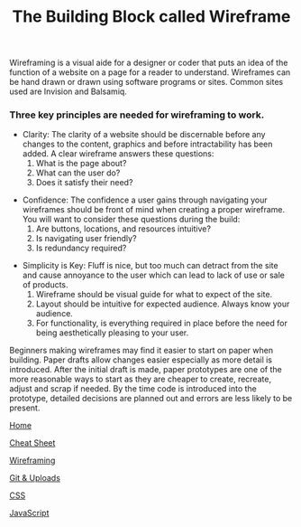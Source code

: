 <html>

<head>

<body>

<header>
    <h1>The Building Block called Wireframe</h1>
</header>
</head>

<main>

 <div>
  <p>
    Wireframing is a visual aide for a designer or coder that puts an idea of the function of a website on a page for a reader to understand.  Wireframes can be hand drawn or drawn using software programs or sites. Common sites used are Invision and Balsamiq.
  </p>
 </div>

 <section>
   <div>
    <h3>
      Three key principles are needed for wireframing to work.
    </h3>
      <ul>
        <li>
            Clarity: The clarity of a website should be discernable before any changes to the content, graphics and before intractability has been added. A clear wireframe answers these questions:
            <ol>
                <li>
                    What is the page about?
                </li>
                <li>
                    What can the user do?
                </li>
                <li>
                    Does it satisfy their need?
                </li>
            </ol>
        </li>
     </ul>
     <ul>
        <li>
            Confidence: The confidence a user gains through navigating your wireframes should be front of mind when creating a proper wireframe.  You will want to consider these questions during the build:
            <ol>
                <li>
                    Are buttons, locations, and resources intuitive?
                </li>
                <li>
                    Is navigating user friendly?
                </li>
                <li>
                    Is redundancy required?
                </li>
            </ol>
        </li>
     </ul>
     <ul>
        <li>
            Simplicity is Key: Fluff is nice, but too much can detract from the site and cause annoyance to the user which can lead to lack of use or sale of products.
            <ol>
                <li>
                    Wireframe should be visual guide for what to expect of the site.
                </li>
                <li>
                    Layout should be intuitive for expected audience. Always know your audience.
                </li>
                <li>
                    For functionality, is everything required in place before the need for being aesthetically pleasing to your user.
                </li>
            </ol>
        </li>
     </ul>
  </div>
  <div>
    <p>
     Beginners making wireframes may find it easier to start on paper when building.  Paper drafts allow changes easier especially as more detail is introduced. After the initial draft is made, paper prototypes are one of the more reasonable ways to start as they are cheaper to create, recreate, adjust and scrap if needed. By the time code is introduced into the prototype, detailed decisions are planned out and errors are less likely to be present.
     </p>
    </div>
 </section>
</main>
<sesction>

<A href = “https://n-germek.github.io/reading-notes/”> Home </A> 

<A href = “https://n-germek.github.io/reading-notes/cheat-sheet”> Cheat Sheet </A> 

<A href = “https://n-germek.github.io/reading-notes/wireframe-reading-notes”> Wireframing </A> 

<A href = “https://n-germek.github.io/reading-notes/git-uploads”> Git & Uploads </A>

<A href = “https://n-germek.github.io/reading-notes/css-reading”> CSS </A> 

<A href = “Link”> JavaScript </A>
</section>
